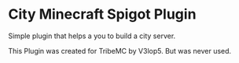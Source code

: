 # City Minecraft Spigot Plugin
Simple plugin that helps a you to build a city server.

This Plugin was created for TribeMC by V3lop5. But was never used.
